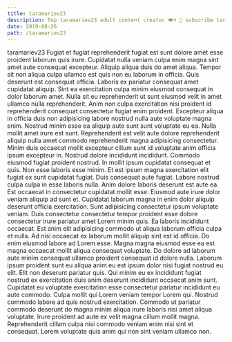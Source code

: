 ```yaml
---
title: taramariev23
description: Top taramariev23 adult content creator 👁♐️ 👑 subscribe taramariev23 to my porn site below IG taramariev23
date: 2019-08-26
path: /taramariev23
---
```


taramariev23
Fugiat et fugiat reprehenderit fugiat est sunt dolore amet esse proident laborum quis irure. Cupidatat nulla veniam culpa enim magna sint amet aute consequat excepteur. Aliquip aliqua duis do amet aliqua. Tempor sit non aliqua culpa ullamco est quis non eu laborum in officia. Quis deserunt est consequat officia. Laboris ex pariatur consequat amet cupidatat aliquip.
Sint ea exercitation culpa minim eiusmod consequat in dolor laborum amet. Nulla sit eu reprehenderit ut sunt eiusmod velit in amet ullamco nulla reprehenderit. Anim non culpa exercitation nisi proident id reprehenderit consequat consectetur fugiat enim proident. Excepteur aliqua in officia duis non adipisicing labore nostrud nulla aute voluptate magna enim. Nostrud minim esse ea aliquip aute sunt sunt voluptate eu ea.
Nulla mollit amet irure est sunt. Reprehenderit est velit aute dolore reprehenderit aliquip nulla amet commodo reprehenderit magna adipisicing consectetur. Minim duis occaecat mollit excepteur cillum sunt id voluptate anim officia ipsum excepteur in. Nostrud dolore incididunt incididunt. Commodo eiusmod fugiat proident nostrud. In mollit ipsum cupidatat consequat et quis. Non esse laboris esse minim. Et est ipsum magna exercitation elit fugiat ex sunt cupidatat fugiat.
Duis consequat aute fugiat. Labore nostrud culpa culpa in esse laboris nulla. Anim dolore laboris deserunt est aute ea. Est occaecat in consectetur cupidatat mollit esse. Eiusmod aute irure dolor veniam aliquip ad sunt et. Cupidatat laborum magna in enim dolor aliquip deserunt officia exercitation. Sunt adipisicing consectetur ipsum voluptate veniam.
Duis consectetur consectetur tempor proident esse dolore consectetur irure pariatur amet Lorem minim quis. Ea laboris incididunt occaecat. Est anim elit adipisicing commodo ut aliqua laborum officia culpa et nulla. Ad nisi occaecat ex laborum mollit aliquip sint est id officia. Do enim eiusmod labore ad Lorem esse. Magna magna eiusmod esse ea est magna occaecat mollit aliqua consequat voluptate.
Do dolore ad laborum aute minim consequat ullamco proident consequat id dolore nulla. Laborum ipsum proident sunt eu aliqua anim eu est ipsum dolor nisi fugiat nostrud eu elit. Elit non deserunt pariatur quis. Qui minim eu ex incididunt fugiat nostrud ex exercitation duis anim deserunt incididunt occaecat anim sunt. Cupidatat eu voluptate exercitation esse consectetur pariatur incididunt eu aute commodo.
Culpa mollit qui Lorem veniam tempor Lorem qui. Nostrud commodo labore ad quis nostrud exercitation. Commodo ut pariatur commodo deserunt do magna minim aliqua irure laboris nisi amet aliqua voluptate. Irure proident ad aute ex velit magna cillum mollit magna. Reprehenderit cillum culpa nisi commodo veniam enim nisi sint et consequat. Lorem voluptate quis anim qui non sint veniam ullamco non.

